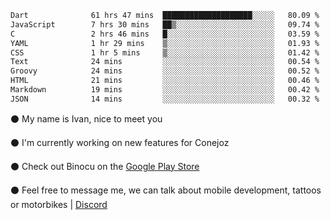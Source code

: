 <!--START_SECTION:waka-->

```txt
Dart              61 hrs 47 mins  ████████████████████░░░░░   80.09 %
JavaScript        7 hrs 30 mins   ██▒░░░░░░░░░░░░░░░░░░░░░░   09.74 %
C                 2 hrs 46 mins   █░░░░░░░░░░░░░░░░░░░░░░░░   03.59 %
YAML              1 hr 29 mins    ▒░░░░░░░░░░░░░░░░░░░░░░░░   01.93 %
CSS               1 hr 5 mins     ▒░░░░░░░░░░░░░░░░░░░░░░░░   01.42 %
Text              24 mins         ░░░░░░░░░░░░░░░░░░░░░░░░░   00.54 %
Groovy            24 mins         ░░░░░░░░░░░░░░░░░░░░░░░░░   00.52 %
HTML              21 mins         ░░░░░░░░░░░░░░░░░░░░░░░░░   00.46 %
Markdown          19 mins         ░░░░░░░░░░░░░░░░░░░░░░░░░   00.42 %
JSON              14 mins         ░░░░░░░░░░░░░░░░░░░░░░░░░   00.32 %
```

<!--END_SECTION:waka-->

⚫ My name is Ivan, nice to meet you

⚫ I'm currently working on new features for Conejoz

⚫ Check out Binocu on the [Google Play Store](https://play.google.com/store/apps/dev?id=8134108822411179352)

⚫ Feel free to message me, we can talk about mobile development, tattoos or motorbikes | [Discord](https://discord.com/invite/M4wTh36A3N)
